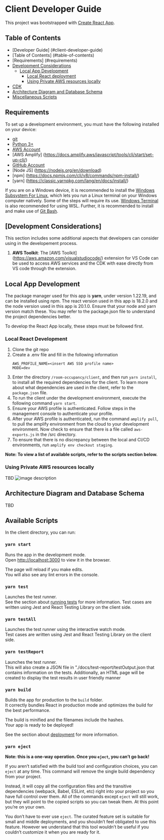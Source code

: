 # Client Developer Guide

This project was bootstrapped with [Create React App](https://github.com/facebook/create-react-app).

## Table of Contents

- [Developer Guide] (#client-developer-guide)
- [Table of Contents] (#table-of-contents)
- [Requirements] (#requirements)
- [Development Considerations](#development-considerations)
  - [Local App Development](#local-app-development)
    - [Local React deployment](#local-react-deployment)
    - [Using Private AWS resources locally](#using-private-aws-resources-locally)
- [CDK](#cdk)
- [Architecture Diagram and Database Schema](#architecture-diagram-and-database-schema)
- [Miscellaneous Scripts](#miscellaneous-scripts)

## Requirements

To set up a development environment, you must have the following installed on your device:

- [git](https://git-scm.com/downloads)
- [Python 3+](https://www.python.org/downloads/)
- [AWS Account](https://aws.amazon.com/account/)
- [AWS Amplify] (https://docs.amplify.aws/javascript/tools/cli/start/set-up-cli/)
- [GitHub Account](https://github.com/)
- [Node JS] (https://nodejs.org/en/download)
- [npm] (https://docs.npmjs.com/cli/v8/commands/npm-install/)
- [yarn] (https://classic.yarnpkg.com/lang/en/docs/install/)

If you are on a Windows device, it is recommended to install the [Windows Subsystem For Linux](https://docs.microsoft.com/en-us/windows/wsl/install), which lets you run a Linux terminal on your Windows computer natively. Some of the steps will require its use. [Windows Terminal](https://apps.microsoft.com/store/detail/windows-terminal/9N0DX20HK701) is also recommended for using WSL. Further, it is recommended to install and make use of [Git Bash](https://git-scm.com/downloads).

## [Development Considerations]

This section includes some additional aspects that developers can consider using in the developement process.

1. **AWS Toolkit**: The [AWS Toolkit] (https://aws.amazon.com/visualstudiocode/) extension for VS Code can be used to access AWS services and the CDK with ease directly from VS code through the extension.

## Local App Development

The package manager used for this app is **yarn**, under version 1.22.19, and can be installed using npm. The react version used in this app is 18.2.0 and the node version used in this app is 20.1.0. Ensure that your node and yarn version match these. You may refer to the package.json file to understand the project dependencies better.

To develop the React App locally, these steps must be followed first.

### Local React Development

1. Clone the git repo
2. Create a .env file and fill in the following information
   ```
   AWS_PROFILE_NAME=<insert AWS SSO profile name>
   MODE=dev
   ```
3. Enter the directory `/room-occupancy/client`, and then run `yarn install`, to install all the required dependencies for the client. To learn more about what dependencies are used in the client, refer to the `package.json` file.
4. To run the client under the development environment, execute the following command `yarn start`.
5. Ensure your AWS profile is authenticated. Follow steps in the management console to authenticate your profile.
6. After your AWS profile is authenticated, run the command `amplify pull`, to pull the amplify environment from the cloud to your development environment. Now check to ensure that there is a file called `aws-exports.js` in the /src directory.
7. To ensure that there is no discrepancy between the local and CI/CD environments, run `amplify env checkout staging`.

**Note: To view a list of available scripts, refer to the scripts section below.**

### Using Private AWS resources locally

TBD
![image description](./src/assets/images/sol_archi.png.svg)

## Architecture Diagram and Database Schema

TBD

## Available Scripts

In the client directory, you can run:

### `yarn start`

Runs the app in the development mode.\
Open [http://localhost:3000](http://localhost:3000) to view it in the browser.

The page will reload if you make edits.\
You will also see any lint errors in the console.

### `yarn test`

Launches the test runner.\
See the section about [running tests](https://facebook.github.io/create-react-app/docs/running-tests) for more information.
Test cases are written using Jest and React Testing Library on the client side.

### `yarn testAll`

Launches the test runner using the interactive watch mode.\
Test cases are written using Jest and React Testing Library on the client side.

### `yarn testReport`

Launches the test runner.\
This will also create a JSON file in "./docs/test-report/testOutput.json that contains information on the tests.
Additionally, an HTML page will be created to display the test results in user friendly manner

### `yarn build`

Builds the app for production to the `build` folder.\
It correctly bundles React in production mode and optimizes the build for the best performance.

The build is minified and the filenames include the hashes.\
Your app is ready to be deployed!

See the section about [deployment](https://facebook.github.io/create-react-app/docs/deployment) for more information.

### `yarn eject`

**Note: this is a one-way operation. Once you `eject`, you can’t go back!**

If you aren’t satisfied with the build tool and configuration choices, you can `eject` at any time. This command will remove the single build dependency from your project.

Instead, it will copy all the configuration files and the transitive dependencies (webpack, Babel, ESLint, etc) right into your project so you have full control over them. All of the commands except `eject` will still work, but they will point to the copied scripts so you can tweak them. At this point you’re on your own.

You don’t have to ever use `eject`. The curated feature set is suitable for small and middle deployments, and you shouldn’t feel obligated to use this feature. However we understand that this tool wouldn’t be useful if you couldn’t customize it when you are ready for it.
